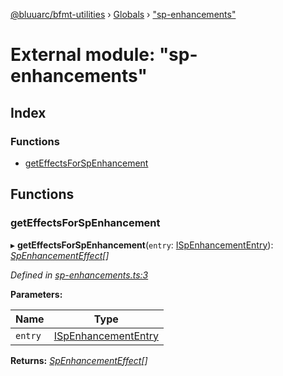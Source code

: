 [@bluuarc/bfmt-utilities](../README.md) › [Globals](../globals.md) › ["sp-enhancements"](_sp_enhancements_.md)

# External module: "sp-enhancements"

## Index

### Functions

* [getEffectsForSpEnhancement](_sp_enhancements_.md#geteffectsforspenhancement)

## Functions

###  getEffectsForSpEnhancement

▸ **getEffectsForSpEnhancement**(`entry`: [ISpEnhancementEntry](../interfaces/_datamine_types_.ispenhancemententry.md)): *[SpEnhancementEffect](_datamine_types_.md#spenhancementeffect)[]*

*Defined in [sp-enhancements.ts:3](https://github.com/BluuArc/bfmt-utilities/blob/c1f3d6e/src/sp-enhancements.ts#L3)*

**Parameters:**

Name | Type |
------ | ------ |
`entry` | [ISpEnhancementEntry](../interfaces/_datamine_types_.ispenhancemententry.md) |

**Returns:** *[SpEnhancementEffect](_datamine_types_.md#spenhancementeffect)[]*
